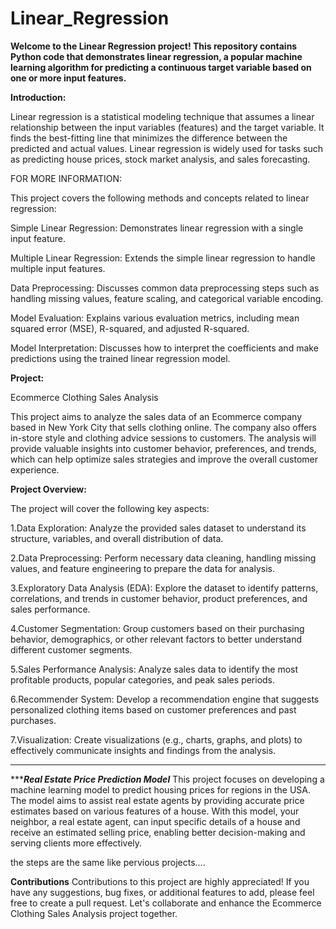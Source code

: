 # Linear_Regression
**Welcome to the Linear Regression project! This repository contains Python code that demonstrates linear regression, a popular machine learning algorithm for predicting a continuous target variable based on one or more input features.**

**Introduction:**

Linear regression is a statistical modeling technique that assumes a linear relationship between the input variables (features) and the target variable. It finds the best-fitting line that minimizes the difference between the predicted and actual values. Linear regression is widely used for tasks such as predicting house prices, stock market analysis, and sales forecasting.



FOR MORE INFORMATION:

This project covers the following methods and concepts related to linear regression:

Simple Linear Regression: Demonstrates linear regression with a single input feature.

Multiple Linear Regression: Extends the simple linear regression to handle multiple input features.

Data Preprocessing: Discusses common data preprocessing steps such as handling missing values, feature scaling, and categorical variable encoding.

Model Evaluation: Explains various evaluation metrics, including mean squared error (MSE), R-squared, and adjusted R-squared.

Model Interpretation: Discusses how to interpret the coefficients and make predictions using the trained linear regression model.



**Project:**

Ecommerce Clothing Sales Analysis

This project aims to analyze the sales data of an Ecommerce company based in New York City that sells clothing online. The company also offers in-store style and clothing advice sessions to customers. The analysis will provide valuable insights into customer behavior, preferences, and trends, which can help optimize sales strategies and improve the overall customer experience.

**Project Overview:**

The project will cover the following key aspects:


1.Data Exploration: Analyze the provided sales dataset to understand its structure, variables, and overall distribution of data.

2.Data Preprocessing: Perform necessary data cleaning, handling missing values, and feature engineering to prepare the data for analysis.

3.Exploratory Data Analysis (EDA): Explore the dataset to identify patterns, correlations, and trends in customer behavior, product preferences, and sales performance.

4.Customer Segmentation: Group customers based on their purchasing behavior, demographics, or other relevant factors to better understand different customer segments.

5.Sales Performance Analysis: Analyze sales data to identify the most profitable products, popular categories, and peak sales periods.

6.Recommender System: Develop a recommendation engine that suggests personalized clothing items based on customer preferences and past purchases.

7.Visualization: Create visualizations (e.g., charts, graphs, and plots) to effectively communicate insights and findings from the analysis.




****

******Real Estate Price Prediction Model***
This project focuses on developing a machine learning model to predict housing prices for regions in the USA. The model aims to assist real estate agents by providing accurate price estimates based on various features of a house. With this model, your neighbor, a real estate agent, can input specific details of a house and receive an estimated selling price, enabling better decision-making and serving clients more effectively.

the steps are the same like pervious projects....

**Contributions**
Contributions to this project are highly appreciated! If you have any suggestions, bug fixes, or additional features to add, please feel free to create a pull request. Let's collaborate and enhance the Ecommerce Clothing Sales Analysis project together.




